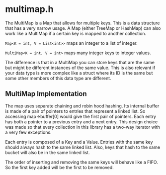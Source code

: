 # multimap.h

The MultiMap is a Map that allows for multiple keys. This is a data structure that has a very narrow usage. A Map (either TreeMap or HashMap) can also work like a MultiMap if a certain key is mapped to another collection.

`Map<K = int, V = List<int>>` maps an integer to a list of integer.

`MultiMap<K = int, V = int>` maps many integer keys to integer values.

The difference is that in a MultiMap you can store keys that are the same but might be different instances of the same value. This is also relevant if your data type is more complex like a struct where its ID is the same but some other members of this data type are different.

## MultiMap Implementation

The map uses separate chaining and robin hood hashing. Its internal buffer is made of a pair of pointers to entries that represent a linked list. So accessing map->buffer[0] would give the first pair of pointers. Each entry has both a pointer to a previous entry and a next entry. This design choice was made so that every collection in this library has a two-way iterator with a very few exceptions.

Each entry is composed of a Key and a Value. Entries with the same key should always hash to the same linked list. Also, keys that hash to the same bucket will also be in the same linked list.

The order of inserting and removing the same keys will behave like a FIFO. So the first key added will be the first to be removed.
